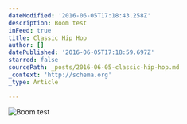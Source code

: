 ```yaml
---
dateModified: '2016-06-05T17:18:43.258Z'
description: Boom test
inFeed: true
title: Classic Hip Hop
author: []
datePublished: '2016-06-05T17:18:59.697Z'
starred: false
sourcePath: _posts/2016-06-05-classic-hip-hop.md
_context: 'http://schema.org'
_type: Article

---
```

![Boom test](https://the-grid-user-content.s3-us-west-2.amazonaws.com/c07dec5f-64ef-4f88-8f08-8c8b38149ea0.jpg)